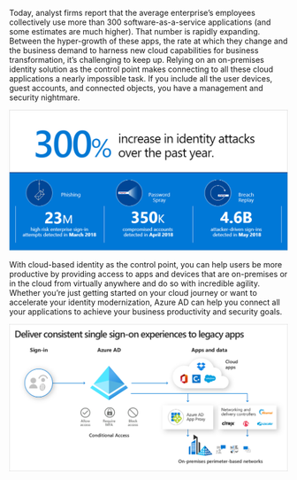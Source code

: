Today, analyst firms report that the average enterprise’s employees collectively use more than 300 software-as-a-service applications (and some estimates are much higher). That number is rapidly expanding. Between the hyper-growth of these apps, the rate at which they change and the business demand to harness new cloud capabilities for business transformation, it’s challenging to keep up. Relying on an on-premises identity solution as the control point makes connecting to all these cloud applications a nearly impossible task. If you include all the user devices, guest accounts, and connected objects,  you have a management and security nightmare.

![300 percent increase in identity attacks](../media/increase-identity-attacks.png)

With cloud-based identity as the control point, you can help users be more productive by providing access to apps and devices that are on-premises or in the cloud from virtually anywhere and do so with incredible agility. Whether you’re just getting started on your cloud journey or want to accelerate your identity modernization, Azure AD can help you connect all your applications to achieve your business productivity and security goals.

![Consistent single-sign-on to legacy apps](../media/consistent-sso-legacy-apps.png)
